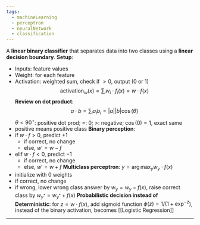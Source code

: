 ```yaml
---
tags:
  - machineLearning
  - perceptron
  - neuralNetwork
  - classification
---
```

A **linear binary classifier** that separates data into two classes using a **linear decision boundary**.
**Setup**:
- Inputs: feature values
- Weight: for each feature
- Activation: weighted sum, check if $>0$, output (0 or 1)
$$
\text{activation}_w(x)=\sum_i w_i \cdot f_i(x) = w \cdot f(x)
$$
**Review on dot product**:
$$
a \cdot b = \sum_i a_i b_i = |a||b|\cos(\theta)
$$
$\theta < 90^{\circ}$: positive dot prod; $=$: 0; $>$: negative; $\cos(0)=1$, exact same
- positive means positive class
**Binary perception**:
- if $w \cdot f > 0$, predict $+1$
	- if correct, no change
	- else, $w'=w-f$
- elif $w \cdot f < 0$, predict $-1$
	- if correct, no change
	- else, $w'=w+f$
**Multiclass perceptron**: $y=\arg \max_y w_y \cdot f(x)$
- initialize with 0 weights
- if correct, no change
- if wrong, lower wrong class answer by $w_y=w_y-f(x)$, raise correct class by $w_{y^*}=w_{y^*}+f(x)$
**Probabilistic decision instead of Deterministic**:
for $z=w\cdot f(x)$, add sigmoid function $\phi(z)  = 1 / (1+\exp^{-z})$, instead of the binary activation, becomes [[Logistic Regression]]


---
